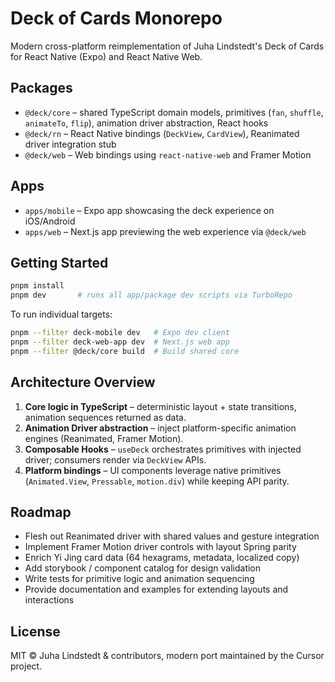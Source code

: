 # Deck of Cards Monorepo

Modern cross-platform reimplementation of Juha Lindstedt's Deck of Cards for React Native (Expo) and React Native Web.

## Packages

- `@deck/core` – shared TypeScript domain models, primitives (`fan`, `shuffle`, `animateTo`, `flip`), animation driver abstraction, React hooks
- `@deck/rn` – React Native bindings (`DeckView`, `CardView`), Reanimated driver integration stub
- `@deck/web` – Web bindings using `react-native-web` and Framer Motion

## Apps

- `apps/mobile` – Expo app showcasing the deck experience on iOS/Android
- `apps/web` – Next.js app previewing the web experience via `@deck/web`

## Getting Started

```bash
pnpm install
pnpm dev       # runs all app/package dev scripts via TurboRepo
```

To run individual targets:

```bash
pnpm --filter deck-mobile dev   # Expo dev client
pnpm --filter deck-web-app dev  # Next.js web app
pnpm --filter @deck/core build  # Build shared core
```

## Architecture Overview

1. **Core logic in TypeScript** – deterministic layout + state transitions, animation sequences returned as data.
2. **Animation Driver abstraction** – inject platform-specific animation engines (Reanimated, Framer Motion).
3. **Composable Hooks** – `useDeck` orchestrates primitives with injected driver; consumers render via `DeckView` APIs.
4. **Platform bindings** – UI components leverage native primitives (`Animated.View`, `Pressable`, `motion.div`) while keeping API parity.

## Roadmap

- Flesh out Reanimated driver with shared values and gesture integration
- Implement Framer Motion driver controls with layout Spring parity
- Enrich Yi Jing card data (64 hexagrams, metadata, localized copy)
- Add storybook / component catalog for design validation
- Write tests for primitive logic and animation sequencing
- Provide documentation and examples for extending layouts and interactions

## License

MIT © Juha Lindstedt & contributors, modern port maintained by the Cursor project.

